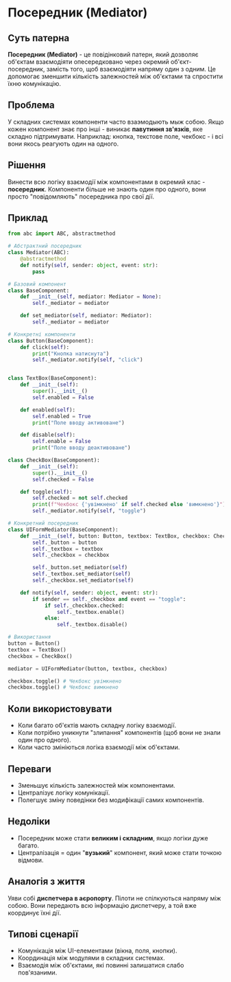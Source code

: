 # Посередник (Mediator)

## Суть патерна

**Посередник (Mediator)** - це повідінковий патерн, який дозволяє об'єктам взаємодіяти опесередковано через окремий об'єкт-посередник, замість того, щоб взаємодіяти напряму один з одним.
Це допомогає зменшити кількість залежностей між об'єктами та спростити їхню комунікацію.

## Проблема

У складних системах компоненти часто взаэмодыють мыж собою. Якщо кожен компонент знає про інші - виникає **павутиння зв'язків**, яке складно підтримувати.
Наприклад: кнопка, текстове поле, чекбокс - і всі вони якось реагують один на одного.

## Рішення

Винести всю логіку взаємодії між компонентами в окремий клас - **посередник**. Компоненти більше не знають один про одного, вони просто "повідомляють" посередника про свої дії.

## Приклад

```python
from abc import ABC, abstractmethod

# Абстрактний посередник
class Mediator(ABC):
    @abstractmethod
    def notify(self, sender: object, event: str):
        pass

# Базовий компонент
class BaseComponent:
    def __init__(self, mediator: Mediator = None):
        self._mediator = mediator

    def set_mediator(self, mediator: Mediator):
        self._mediator = mediator

# Конкретні компоненти
class Button(BaseComponent):
    def click(self):
        print("Кнопка натиснута")
        self._mediator.notify(self, "click")


class TextBox(BaseComponent):
    def __init__(self):
        super().__init__()
        self.enabled = False

    def enabled(self):
        self.enabled = True
        print("Поле вводу активоване")

    def disable(self):
        self.enable = False
        print("Поле вводу деактивоване")

class CheckBox(BaseComponent):
    def __init__(self):
        super().__init__()
        self.checked = False

    def toggle(self):
        self.checked = not self.checked
        print(f"Чекбокс {'увімкнено' if self.checked else 'вимкнено'}")
        self._mediator.notify(self, "toggle")

# Конкретний посередник
class UIFormMediator(BaseComponent):
    def __init__(self, button: Button, textbox: TextBox, checkbox: CheckBox):
        self._button = button
        self._textbox = textbox
        self._checkbox = checkbox

        self._button.set_mediator(self)
        self._textbox.set_mediator(self)
        self._checkbox.set_mediator(self)

    def notify(self, sender: object, event: str):
        if sender == self._checkbox and event == "toggle":
            if self._checkbox.checked:
                self._textbox.enable()
            else:
                self._textbox.disable()

# Використання
button = Button()
textbox = TextBox()
checkbox = CheckBox()

mediator = UIFormMediator(button, textbox, checkbox)

checkbox.toggle() # Чекбокс увімкнено 
checkbox.toggle() # Чекбокс вимкнено
```

## Коли використовувати
 - Коли багато об'єктів мають складну логіку взаємодії.
 - Коли потрібно уникнути "злипання" компонентів (щоб вони не знали один про одного).
 - Коли часто змініються логіка взаємодії між об'єктами.

## Переваги
 - Зменьшує кількість залежностей між компонентами.
 - Централізує логіку комунікації.
 - Полегшує зміну поведінки без модифікації самих компонентів.

## Недоліки
 - Посередник може стати **великим і складним**, якщо логіки дуже багато.
 - Централізація = один "**вузький**" компонент, який може стати точкою відмови.

## Аналогія з життя

Уяви собі **диспетчера в аєропорту**. Пілоти не спілкуються напряму між собою. Вони передають всю інформацію диспетчеру, а той вже координує їхні дії.

## Типові сценарії

 - Комунікація між UI-елементами (вікна, поля, кнопки).
 - Координація між модулями в складних системах.
 - Взаємодія між об'єктами, які повинні залишатися слабо пов'язаними.

 